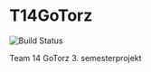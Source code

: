 # T14GoTorz
![Build Status](https://github.com/Ren3mh/T14GoTorz/actions/workflows/build-test.yml/badge.svg)

Team 14 GoTorz 3. semesterprojekt
